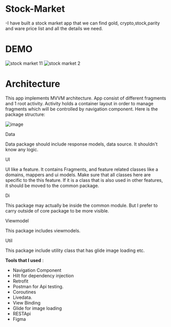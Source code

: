 # Stock-Market

-I have built a stock market app that we can find gold,
crypto,stock,parity and ware price list and all the details we need.


# DEMO 

![stock market 11](https://user-images.githubusercontent.com/64928807/209528138-fc07441b-0786-42b8-a91a-09d2439bef47.gif)
![stock market 2](https://user-images.githubusercontent.com/64928807/209528269-543e9d09-cd63-4713-bacd-644e296825dc.gif)


# Architecture


This app implements MVVM architecture. App consist of different fragments and 1 root activity. Activity holds a container layout in order to manage fragments which will be controlled by navigation component. Here is the package structure:

![image](https://user-images.githubusercontent.com/64928807/219080594-d41f9c5c-6621-44dd-be6a-7fb2424b9150.png)



Data

Data package should include response models, data source. It shouldn't know any logic.

UI

UI like a feature. It contains Fragments,  and feature related classes like a domains, mappers and ui models. Make sure that all classes here are specific to the this feature. If it is a class that is also used in other features, it should be moved to the common package.

Di

This package may actually be inside the common module. But I prefer to carry outside of core package to be more visible.

Viewmodel

This package includes viewmodels.

Util

This package include utility class that has glide image loading etc.

**Tools that I used** :

- Navigation Component
- Hilt for dependency injection
- Retrofit 
- Postman for Api testing.
- Coroutines 
- Livedata.
- View Binding
- Glide for image loading
- RESTApi
- Figma



